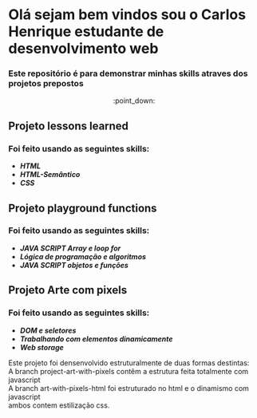 # Olá sejam bem vindos sou o Carlos Henrique estudante de desenvolvimento web
### <p>Este repositório é para demonstrar minhas skills atraves dos projetos prepostos</p>
<p align='center'>:point_down:</p>

## Projeto lessons learned 
### Foi feito usando as seguintes skills:
<ul>
  <b><em><li>HTML</li></em></b>
  <b><em><li>HTML-Semântico</li></em></b>
  <b><em><li>CSS</li></em></b>  
</ul>

##  Projeto playground functions
###  Foi feito usando as seguintes skills:
<ul>
  <b><em><li>JAVA SCRIPT Array e loop for</li></em></b>
  <b><em><li>Lógica de programação e algoritmos</li></em></b>
  <b><em><li>JAVA SCRIPT objetos e funções</li></em></b>
</ul>


##  Projeto Arte com pixels
###  Foi feito usando as seguintes skills:
<ul>
  <b><em><li>DOM e seletores</li></em></b>
  <b><em><li>Trabalhando com elementos dinamicamente</li></em></b>
  <b><em><li>Web storage</li></em></b>
</ul>
<p>Este projeto foi densenvolvido estruturalmente de duas formas destintas:</br>
  A branch project-art-with-pixels contêm a estrutura feita totalmente com javascript</br>
  A branch art-with-pixels-html foi estruturado no html e o dinamismo com javascript</br>
  ambos contem estilização css.
<p/>

